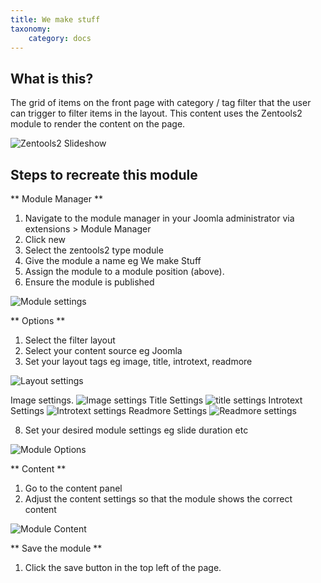 ```yaml
---
title: We make stuff
taxonomy:
    category: docs
---
```


## What is this?
The grid of items on the front page with category / tag filter that the user can trigger to filter items in the layout. This content uses the Zentools2 module to render the content on the page.

![Zentools2 Slideshow](/images/we-make-stuff/we-make-stuff.jpg)


## Steps to recreate this module


** Module Manager **
1. Navigate to the module manager in your Joomla administrator via extensions > Module Manager
2. Click new
3. Select the zentools2 type module
4. Give the module a name  eg We make Stuff
5. Assign the module to a module position (above).
6. Ensure the module is published

![Module settings](/images/we-make-stuff/we-make-stuff-settings.png)

** Options **
1. Select the filter layout
2. Select your content source eg Joomla 
3. Set your layout tags eg image, title, introtext, readmore

![Layout settings](/images/we-make-stuff/we-make-stuff-layout.png)

Image settings.
![Image settings](/images/we-make-stuff/image.png)
Title Settings
![title settings](/images/we-make-stuff/title.png)
Introtext Settings
![Introtext settings](/images/we-make-stuff/introtext.png)
Readmore Settings
![Readmore settings](/images/we-make-stuff/readmore.png)

8. Set your desired module settings eg slide duration etc

![Module Options](/images/we-make-stuff/we-make-stuff-layout-settings.png)

** Content **
1. Go to the content panel
2. Adjust the content settings so that the module shows the correct content

![Module Content](/images/we-make-stuff/we-make-stuff-content.png)

** Save the module **
1. Click the save button in the top left of the page.